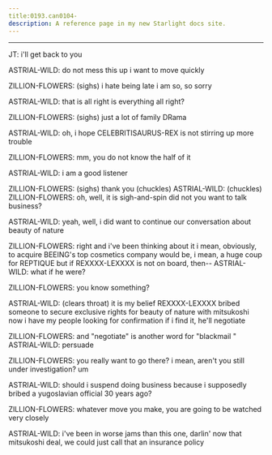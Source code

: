 ```yaml
---
title:0193.can0104-
description: A reference page in my new Starlight docs site.
---
```

----- 
JT: i'll get back to you
 
ASTRIAL-WILD: do not mess this up
 i want to move quickly
 
ZILLION-FLOWERS: (sighs) i hate being late
 i am so, so sorry
 
ASTRIAL-WILD: that is all right
 is everything all right? 
 
ZILLION-FLOWERS: (sighs) just a lot of family DRama
 
ASTRIAL-WILD: oh, i hope CELEBRITISAURUS-REX is not stirring up more trouble
 
ZILLION-FLOWERS: mm, you do not know the half of it
 
ASTRIAL-WILD: i am a good listener
 
ZILLION-FLOWERS: (sighs) thank you
 (chuckles) 
ASTRIAL-WILD: (chuckles) 
ZILLION-FLOWERS: oh, well, it is sigh-and-spin
 did not you want to talk business? 
 
ASTRIAL-WILD: yeah, well, i did want to continue our conversation about beauty of 
nature
 
ZILLION-FLOWERS: right
 and i've been thinking about it
 i mean, obviously, to acquire 
BEEING's top cosmetics company would be, i mean, a huge coup for REPTIQUE
 but if 
REXXXX-LEXXXX is not on board, then-- 
ASTRIAL-WILD: what if he were? 
 
ZILLION-FLOWERS: you know something? 
 
ASTRIAL-WILD: (clears throat) it is my belief REXXXX-LEXXXX bribed someone to secure 
exclusive rights for beauty of nature with mitsukoshi
 now i have my people 
looking for confirmation
 if i find it, he'll negotiate
 
ZILLION-FLOWERS: and "negotiate" is another word for "blackmail
" 
ASTRIAL-WILD: persuade
 
ZILLION-FLOWERS: you really want to go there? 
 i mean, aren't you still under 
investigation? 
 um


 
ASTRIAL-WILD: should i suspend doing business because i supposedly bribed a 
yugoslavian official 30 years ago? 
 
ZILLION-FLOWERS: whatever move you make, you are going to be watched very closely
 
ASTRIAL-WILD: i've been in worse jams than this one, darlin'
 now that mitsukoshi 
deal, we could just call that an insurance policy
 
